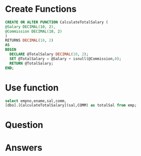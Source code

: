 # Create Functions
``` sql
CREATE OR ALTER FUNCTION CalculateTotalSalary (
@Salary DECIMAL(10, 2), 
@Commission DECIMAL(10, 2)
)
RETURNS DECIMAL(10, 2)
AS
BEGIN
  DECLARE @TotalSalary DECIMAL(10, 2);
  SET @TotalSalary = @Salary + isnull(@Commission,0);
  RETURN @TotalSalary;
END;
```
# Use function
``` sql
select empno,ename,sal,comm,
[dbo].[CalculateTotalSalary](sal,COMM) as totalSal from emp;
```
# Question
# Answers
